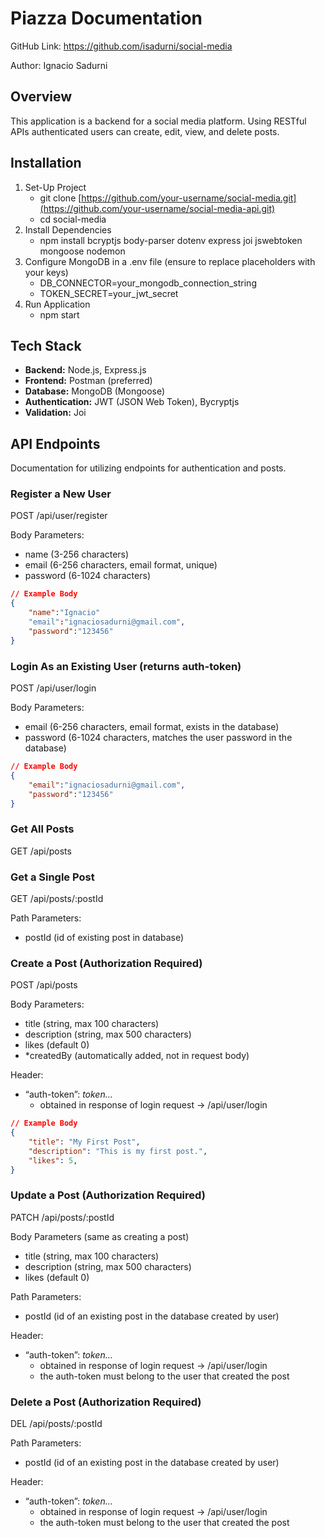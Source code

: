 # Piazza Documentation

GitHub Link: https://github.com/isadurni/social-media

Author: Ignacio Sadurni

## Overview

This application is a backend for a social media platform. Using RESTful APIs authenticated users can create, edit, view, and delete posts. 

## Installation

1. Set-Up Project
    - git clone [https://github.com/your-username/social-media.git](https://github.com/your-username/social-media-api.git)
    - cd social-media
2. Install Dependencies
    - npm install bcryptjs body-parser dotenv express joi jswebtoken mongoose nodemon
3. Configure MongoDB in a .env file (ensure to replace placeholders with your keys)
    - DB_CONNECTOR=your_mongodb_connection_string
    - TOKEN_SECRET=your_jwt_secret
4. Run Application
    - npm start

## Tech Stack

- **Backend:** Node.js, Express.js
- **Frontend:** Postman (preferred)
- **Database:** MongoDB (Mongoose)
- **Authentication:** JWT (JSON Web Token), Bycryptjs
- **Validation:** Joi

## API Endpoints

Documentation for utilizing endpoints for authentication and posts.

### Register a New User

POST /api/user/register

Body Parameters:

- name (3-256 characters)
- email (6-256 characters, email format, unique)
- password (6-1024 characters)

```json
// Example Body
{
    "name":"Ignacio"
    "email":"ignaciosadurni@gmail.com",
    "password":"123456"
}
```

### Login As an Existing User (returns auth-token)

POST /api/user/login

Body Parameters:

- email (6-256 characters, email format, exists in the database)
- password (6-1024 characters, matches the user password in the database)

```json
// Example Body
{
    "email":"ignaciosadurni@gmail.com",
    "password":"123456"
}
```

### Get All Posts

GET /api/posts

### Get a Single Post

GET /api/posts/:postId

Path Parameters:

- postId (id of existing post in database)

### Create a Post (Authorization Required)

POST /api/posts

Body Parameters:

- title (string, max 100 characters)
- description (string, max 500 characters)
- likes (default 0)
- *createdBy (automatically added, not in request body)

Header:

- “auth-token”: *token…*
    - obtained in response of login request → /api/user/login

```json
// Example Body
{
    "title": "My First Post",
    "description": "This is my first post.",
    "likes": 5,
}
```

### Update a Post (Authorization Required)

PATCH /api/posts/:postId

Body Parameters (same as creating a post)

- title (string, max 100 characters)
- description (string, max 500 characters)
- likes (default 0)

Path Parameters:

- postId (id of an existing post in the database created by user)

Header:

- “auth-token”: *token…*
    - obtained in response of login request → /api/user/login
    - the auth-token must belong to the user that created the post

### Delete a Post (Authorization Required)

DEL /api/posts/:postId

Path Parameters:

- postId (id of an existing post in the database created by user)

Header:

- “auth-token”: *token…*
    - obtained in response of login request → /api/user/login
    - the auth-token must belong to the user that created the post
